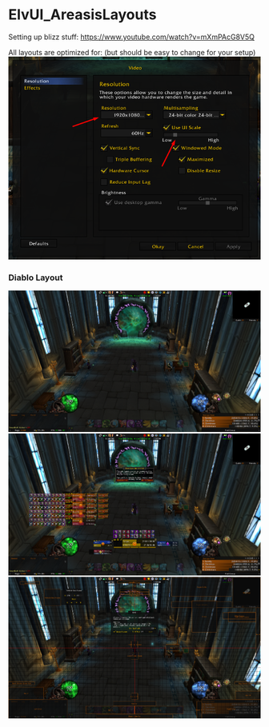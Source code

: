 # ElvUI_AreasisLayouts

Setting up blizz stuff: https://www.youtube.com/watch?v=mXmPAcG8V5Q

All layouts are optimized for: (but should be easy to change for your setup)
![](/DiabloLayout/g1.png?raw=true)

### Diablo Layout
![](/DiabloLayout/1.png?raw=true)
![](/DiabloLayout/2.png?raw=true)
![](/DiabloLayout/3.png?raw=true)
